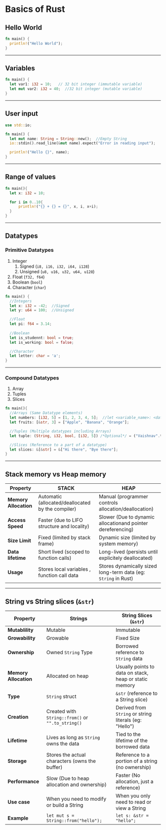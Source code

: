 # Basics of Rust 

## Hello World 

```rs 
fn main() {
  println!("Hello World");
}
```

---

## Variables 

```rs 
fn main() {
  let var1: i32 = 10;   // 32 bit integer (immutable variable)
  let mut var2: i32 = 40;  //32 bit integer (mutable variable)
}
``` 

---

## User input

```rs 
use std::io;

fn main() {
  let mut name: String = String::new();  //Empty String 
  io::stdin().read_line(&mut name).expect("Error in reading input");

  println!("Hello {}", name);
}
```

---

## Range of values 

```rs 
fn main(){
  let x: i32 = 10;

  for i in 0..10{
      println!("{} + {} = {}", x, i, x+i);
  }
}

```

---

## Datatypes 

### Primitive Datatypes 

1. Integer
    1. Signed (`i8, i16, i32, i64, i128`)
    2. Unsigned (`u8, u16, u32, u64, u128`)
2. Float (`f32, f64`)
3. Boolean (`bool`)
4. Character (`char`)

```rs 
fn main() {
  //Integers
  let x: i32 = -42;  //Signed
  let y: u64 = 100;  //Unsigned

  //Float
  let pi: f64 = 3.14;
  
  //Boolean 
  let is_studennt: bool = true;
  let is_working: bool = false;

  //Character
  let letter: char = 'a';
}
```

---

### Compound Datatypes 

1. Array 
2. Tuples 
3. Slices 

```rs 
fn main(){
  //Arrays (Same Datatype elements)
  let numbers: [i32, 5] = [1, 2, 3, 4, 5];  //let <variable_name>: <datatype, size> = <value>
  let fruits: [&str, 3] = ["Apple", "Banana", "Orange"];

  //Tuples (Multiple datatypes including Arrays)
  let tuple: (String, i32, bool, [i32, 5]) /*Optional*/ = ("Vaishnav".to_string(), 20, true, [1, 2, 3, 4, 5]);

  //Slices (Reference to a part of a datatype)
  let slices: &[&str] = &["Hi there", "Bye there"];
}
```

---

## Stack memory vs Heap memory 

|Property|STACK|HEAP|
|---|---|---|
|**Memory Allocation**|Automatic (allocated/deallocated by the compiler)| Manual (programmer controls allocation/deallocation)|
|**Access Speed**|Faster (due to LIFO structure and locality)|Slower (Due to dynamic allocationand pointer dereferencing)|
|**Size Limit**| Fixed (limited by stack frame)|Dynamic size (limited by system memory)|
|**Data lifetime**| Short lived (scoped to function calls)| Long-lived (persists until explicitely deallocated)|
|**Usage**| Stores local variables , function call data| Stores dynamically sized long-term data (eg: `String` in Rust)| 


---


## String vs String slices (`&str`)

|Property|Strings|String Slices (`&str`)|
|---|---|---|
|**Mutablility**|Mutable| Immutable |
|**Growability**|Growable| Fixed Size|
|**Ownership**|Owned `String` Type| Borrowed reference to `String` data|
|**Memory Allocation**|Allocated on heap| Usually points to data on stack, heap or static memory|
|**Type**| `String` struct| `&str` (reference to a String slice)|
|**Creation**| Created with `String::from()` or `"".to_string()` | Derived from `String` or string literals (eg: "Hello")|
|**Lifetime**|Lives as long as `String` owns the data|Tied to the lifetime of the borrowed data|
|**Storage**|Stores the actual characters (owns the buffer)| Reference to a portion of a string (no ownership)|
|**Performance**| Slow (Due to heap allocation and ownership) | Faster (No allocation, just a reference)|
|**Use case**| When you need to modify or build a String| When you only need to read or view a String|
|**Example**| `let mut s = String::from("hello");` | `let s: &str = "hello";`|

